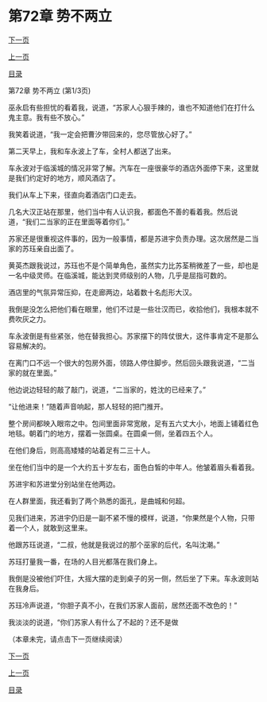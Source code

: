 <h1>第72章   势不两立</h1>
            <div><p><a href="./0214_%E7%AC%AC72%E7%AB%A0_%E5%8A%BF%E4%B8%8D%E4%B8%A4%E7%AB%8B.md">下一页</a></p><p><a href="./0212_%E7%AC%AC71%E7%AB%A0_%E9%B8%A1%E7%8A%AC%E4%B8%8D%E7%95%99.md">上一页</a></p><p><a href="../">目录</a></p></div>
            <div><p>第72章   势不两立 (第1/3页)</p><p>巫永启有些担忧的看着我，说道，“苏家人心狠手辣的，谁也不知道他们在打什么鬼主意。我有些不放心。”</p><p>我笑着说道，“我一定会把曹汐带回来的，您尽管放心好了。”</p><p>第二天早上，我和车永波上了车，全村人都送了出来。</p><p>车永波对于临溪城的情况非常了解。汽车在一座很豪华的酒店外面停下来，这里就是我们约定好的地方，顺风酒店了。</p><p>我们从车上下来，径直向着酒店门口走去。</p><p>几名大汉正站在那里，他们当中有人认识我，都面色不善的看着我。然后说道，“我们二当家的正在里面等着你们。”</p><p>苏家还是很重视这件事的，因为一般事情，都是苏进宇负责办理。这次居然是二当家的苏珏亲自出面了。</p><p>黄英杰跟我说过，苏珏也不是个简单角色，虽然实力比苏荃稍微差了一些，却也是一名中级灵师。在临溪城，能达到灵师级别的人物，几乎是屈指可数的。</p><p>酒店里的气氛异常压抑，在走廊两边，站着数十名彪形大汉。</p><p>我倒是没怎么把他们看在眼里，他们不过是一些壮汉而已，收拾他们，我根本就不费吹灰之力。</p><p>车永波倒是有些紧张，他在替我担心。苏家摆下的阵仗很大，这件事肯定不是那么容易解决的。</p><p>在离门口不远一个很大的包房外面，领路人停住脚步。然后回头跟我说道，“二当家的就在里面。”</p><p>他边说边轻轻的敲了敲门，说道，“二当家的，姓沈的已经来了。”</p><p>“让他进来！”随着声音响起，那人轻轻的把门推开。</p><p>整个房间都映入眼帘之中。包间里面非常宽敞，足有五六丈大小，地面上铺着红色地毯。朝着门的地方，摆着一张圆桌。在圆桌一侧，坐着四五个人。</p><p>在他们身后，则高高矮矮的站着足有二三十人。</p><p>坐在他们当中的是一个大约五十岁左右，面色白皙的中年人。他皱着眉头看着我。</p><p>苏进宇和苏进堂分别站坐在他两边。</p><p>在人群里面，我还看到了两个熟悉的面孔，是曲城和何超。</p><p>见我们进来，苏进宇仍旧是一副不紧不慢的模样，说道，“你果然是个人物，只带着一个人，就敢到这里来。</p><p>他跟苏珏说道，“二叔，他就是我说过的那个巫家的后代，名叫沈潮。”</p><p>苏珏打量我一番，在场的人目光都落在我们身上。</p><p>我倒是没被他们吓住，大摇大摆的走到桌子的另一侧，然后坐了下来。车永波则站在我身后。</p><p>苏珏冷声说道，“你胆子真不小，在我们苏家人面前，居然还面不改色的！”</p><p>我淡淡的说道，“你们苏家人有什么了不起的？还不是做</p><p>（本章未完，请点击下一页继续阅读）</p></div>
            <div><p><a href="./0214_%E7%AC%AC72%E7%AB%A0_%E5%8A%BF%E4%B8%8D%E4%B8%A4%E7%AB%8B.md">下一页</a></p><p><a href="./0212_%E7%AC%AC71%E7%AB%A0_%E9%B8%A1%E7%8A%AC%E4%B8%8D%E7%95%99.md">上一页</a></p><p><a href="../">目录</a></p></div>